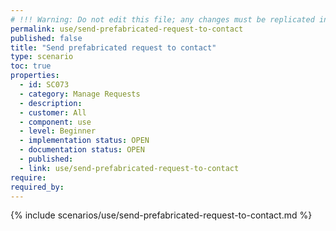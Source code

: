 ```yaml
---
# !!! Warning: Do not edit this file; any changes must be replicated in Excel !!!
permalink: use/send-prefabricated-request-to-contact
published: false
title: "Send prefabricated request to contact"
type: scenario
toc: true
properties:
  - id: SC073
  - category: Manage Requests
  - description:
  - customer: All
  - component: use
  - level: Beginner
  - implementation status: OPEN
  - documentation status: OPEN
  - published:
  - link: use/send-prefabricated-request-to-contact
require:
required_by:
---
```


{% include scenarios/use/send-prefabricated-request-to-contact.md %}
